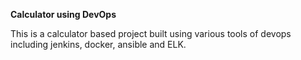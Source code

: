 **Calculator using DevOps**

This is a calculator based project built using various tools of devops including jenkins, docker, ansible and ELK.

